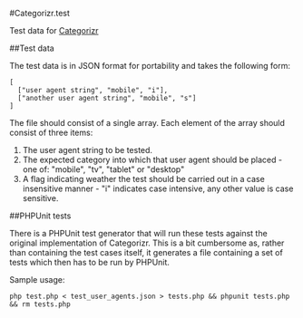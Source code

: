 #Categorizr.test

Test data for [Categorizr](https://github.com/bjankord/Categorizr)

##Test data

The test data is in JSON format for portability and takes the following form:


    [
      ["user agent string", "mobile", "i"],
      ["another user agent string", "mobile", "s"]
    ]


The file should consist of a single array.  Each element of the array should consist of three items:

 1. The user agent string to be tested.
 2. The expected category into which that user agent should be placed - one of:  "mobile", "tv", "tablet" or "desktop"
 3. A flag indicating weather the test should be carried out in a case insensitive manner - "i" indicates case intensive, any other value is case sensitive.

##PHPUnit tests

There is a PHPUnit test generator that will run these tests against the original implementation of Categorizr.  This is a bit cumbersome as, rather than containing the test cases itself, it generates a file containing a set of tests which then has to be run by PHPUnit.

Sample usage:

    php test.php < test_user_agents.json > tests.php && phpunit tests.php && rm tests.php
